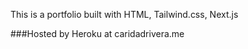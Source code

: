 This is a portfolio built with HTML, Tailwind.css, Next.js

###Hosted by Heroku at caridadrivera.me
